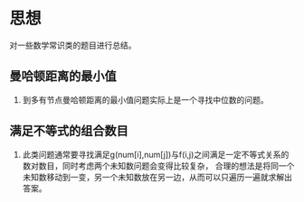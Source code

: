 # 思想
对一些数学常识类的题目进行总结。

## 曼哈顿距离的最小值
1. 到多有节点曼哈顿距离的最小值问题实际上是一个寻找中位数的问题。

## 满足不等式的组合数目
1. 此类问题通常要寻找满足g(num[i],num[j])与f(i,j)之间满足一定不等式关系的数对数目，同时考虑两个未知数问题会变得比较复杂， 合理的想法是将同一个未知数移动到一变，另一个未知数放在另一边，从而可以只遍历一遍就求解出答案。

